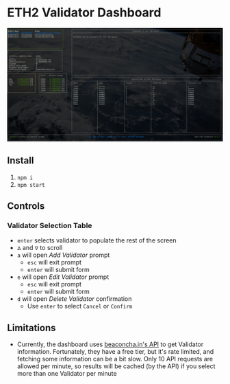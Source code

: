 # ETH2 Validator Dashboard

![Validator Dashboard Screenshot](./ValidatorDashboard.png)

## Install

1. `npm i`
2. `npm start`

## Controls

### Validator Selection Table

- `enter` selects validator to populate the rest of the screen
- `ᐃ` and `ᐁ` to scroll
- `a` will open _Add Validator_ prompt
    - `esc` will exit prompt
    - `enter` will submit form
- `e` will open _Edit Validator_ prompt
    - `esc` will exit prompt
    - `enter` will submit form
- `d` will open _Delete Validator_ confirmation
    - Use `enter` to select `Cancel` or `Confirm`

## Limitations

- Currently, the dashboard uses [beaconcha.in's API](https://beaconcha.in/api/v1/docs/index.html) to get Validator information. Fortunately, they have a free tier, but it's rate limited, and fetching some information can be a bit slow. Only 10 API requests are allowed per minute, so results will be cached (by the API) if you select more than one Validator per minute
